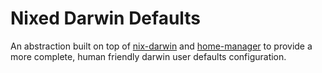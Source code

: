 # Nixed Darwin Defaults

An abstraction built on top of [nix-darwin](https://github.com/LnL7/nix-darwin) and [home-manager](https://github.com/nix-community/home-manager) to provide a more complete, human friendly darwin user defaults configuration.

